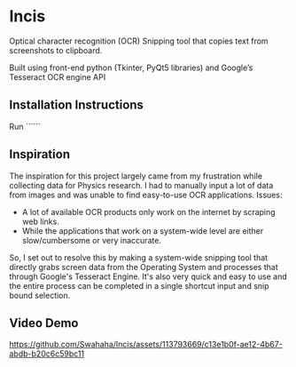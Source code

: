# Incis
Optical character recognition (OCR) Snipping tool that copies text from screenshots to clipboard.

Built using front-end python (Tkinter, PyQt5 libraries) and Google’s Tesseract OCR engine API

## Installation Instructions

Run ``````

## Inspiration

The inspiration for this project largely came from my frustration while collecting data for Physics research. I had to manually input a lot of data from images and was unable to find easy-to-use OCR applications. 
Issues: 
- A lot of available OCR products only work on the internet by scraping web links.
- While the applications that work on a system-wide level are either slow/cumbersome or very inaccurate.

So, I set out to resolve this by making a system-wide snipping tool that directly grabs screen data from the Operating System and processes that through Google's Tesseract Engine. It's also very quick and easy to use and the entire process can be completed in a single shortcut input and snip bound selection.

## Video Demo

https://github.com/Swahaha/Incis/assets/113793669/c13e1b0f-ae12-4b67-abdb-b20c6c59bc11

